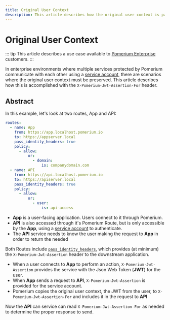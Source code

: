 ```yaml
---
title: Original User Context
description: This article describes how the original user context is passed secondary requests.
---
```


# Original User Context

::: tip
This article describes a use case available to [Pomerium Enterprise](/enterprise/about.md) customers.
:::

In enterprise environments where multiple services protected by Pomerium communicate with each other using a [service account](/enterprise/concepts.md#service-accounts), there are scenarios where the original user context must be preserved. This article describes how this is accomplished with the `X-Pomerium-Jwt-Assertion-For` header.

## Abstract

In this example, let's look at two routes, App and API:

```yaml
routes:
  - name: App
    from: https://app.localhost.pomerium.io
    to: https://appserver.local
    pass_identity_headers: true
    policy:
      - allow:
          or:
            - domain:
                is: companydomain.com
  - name: API
    from: https://api.localhost.pomerium.io
    to: https://apiserver.local
    pass_identity_headers: true
    policy:
      - allow:
          or:
            - user:
                is: api-access
```

- **App** is a user-facing application. Users connect to it through Pomerium.
- **API** is also accessed through it's Pomerium Route, but is only accessible by the **App**, using a [service account](/enterprise/concepts.md#service-accounts) to authenticate.
- The **API** service needs to know the user making the request to **App** in order to return the needed 

Both Routes include [`pass_identity_headers`](/reference.md#pass-identity-headers), which provides (at minimum) the `X-Pomerium-Jwt-Assertion` header to the downstream application.

- When a user connects to **App** to perform an action, `X-Pomerium-Jwt-Assertion` provides the service with the Json Web Token (**JWT**) for the user.
- When **App** sends a request to **API**, `X-Pomerium-Jwt-Assertion` is provided for the service account.
- Pomerium copies the original user context, the JWT from the user, to `X-Pomerium-Jwt-Assertion-For` and includes it in the request to **API**

Now the **API** can service can read `X-Pomerium-Jwt-Assertion-For` as needed to determine the proper response to send.
